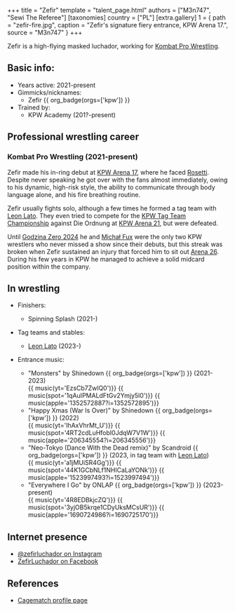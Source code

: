 +++
title = "Zefir"
template = "talent_page.html"
authors = ["M3n747", "Sewi The Referee"]
[taxonomies]
country = ["PL"]
[extra.gallery]
1 = { path = "zefir-fire.jpg", caption = "Zefir's signature fiery entrance, KPW Arena 17.", source = "M3n747" }
+++

Zefir is a high-flying masked luchador, working for [Kombat Pro Wrestling](@/o/kpw.md).

## Basic info:

* Years active: 2021-present
* Gimmicks/nicknames:
  - Zefir {{ org_badge(orgs=['kpw']) }}
* Trained by:
  - KPW Academy (201?-present)

## Professional wrestling career

### Kombat Pro Wrestling (2021-present)

Zefir made his in-ring debut at [KPW Arena 17](@/e/kpw/2021-08-21-kpw-arena-17-odrodzenie.md), where he faced [Rosetti](@/w/rosetti.md).
Despite never speaking he got over with the fans almost immediately, owing to his dynamic, high-risk style, the ability to communicate through body language alone, and his fire breathing routine.

Zefir usually fights solo, although a few times he formed a tag team with [Leon Lato](@/w/leon-lato.md). They even tried to compete for the [KPW Tag Team Championship](@/c/kpw-tag-team-championship.md) against Die Ordnung at [KPW Arena 21](@/e/kpw/2023-02-24-kpw-arena-21.md), but were defeated.

Until [Godzina Zero 2024](@/e/kpw/2024-09-07-kpw-godzina-zero-2024.md) he and [Michał Fux](@/w/michal-fux.md) were the only two KPW wrestlers who never missed a show since their debuts, but this streak was broken when Zefir sustained an injury that forced him to sit out [Arena 26](@/e/kpw/2024-11-15-kpw-arena-26.md). During his few years in KPW he managed to achieve a solid midcard position within the company.

## In wrestling

* Finishers:
  - Spinning Splash (2021-)
 
* Tag teams and stables:
  - [Leon Lato](@/w/leon-lato.md) (2023-)

* Entrance music:
  - "Monsters" by Shinedown
 {{ org_badge(orgs=['kpw']) }} (2021-2023) <br>
 {{ music(yt='EzsCb7ZwlQ0')}}
 {{ music(spot='1qAuIPMALdFtGv2Ymjy5l0')}}
 {{ music(apple='1352572887?i=1352572895')}}
  - "Happy Xmas (War Is Over)" by Shinedown
 {{ org_badge(orgs=['kpw']) }} (2022) <br>
 {{ music(yt='lhAxVhrMt_U')}}
 {{ music(spot='4RT2cdLuHfobI0JdqW7V1W')}}
 {{ music(apple='206345554?i=206345556')}}
  - "Neo-Tokyo (Dance With the Dead remix)" by Scandroid
 {{ org_badge(orgs=['kpw']) }} (2023, in tag team with [Leon Lato](@/w/leon-lato.md)) <br>
 {{ music(yt='a1jMUiSR4Gg')}}
 {{ music(spot='44K1GCbNLf1NHlCaLaYONk')}}
 {{ music(apple='1523997493?i=1523997494')}}
  - "Everywhere I Go" by ONLAP
 {{ org_badge(orgs=['kpw']) }} (2023-present) <br>
 {{ music(yt='4R8EDBkjcZQ')}}
 {{ music(spot='3yjOB5krqe1CDyUksMCsUR')}}
 {{ music(apple='1690724986?i=1690725170')}}

## Internet presence

* [@zefirluchador on Instagram](https://www.instagram.com/zefirluchador/)
* [ZefirLuchador on Facebook](https://www.facebook.com/zefirluchador/)

## References

* [Cagematch profile page](https://www.cagematch.net/?id=2&nr=25587)
